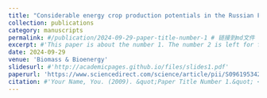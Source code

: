 ```yaml
---
title: "Considerable energy crop production potentials in the Russian Far East"
collection: publications
category: manuscripts
permalink: #/publication/2024-09-29-paper-title-number-1 # 链接到md文件
excerpt: #'This paper is about the number 1. The number 2 is left for future work.'
date: 2024-09-29
venue: 'Biomass & Bioenergy'
slidesurl: #'http://academicpages.github.io/files/slides1.pdf'
paperurl: 'https://www.sciencedirect.com/science/article/pii/S0961953424003180?via%3Dihub'
citation: #'Your Name, You. (2009). &quot;Paper Title Number 1.&quot; <i>Journal 1</i>. 1(1).'
---
```


<!--#可以展示的#The contents above will be part of a list of publications, if the user clicks the link for the publication than the contents of section will be rendered as a full page, allowing you to provide more information about the paper for the reader. When publications are displayed as a single page, the contents of the above "citation" field will automatically be included below this section in a smaller font.-->
